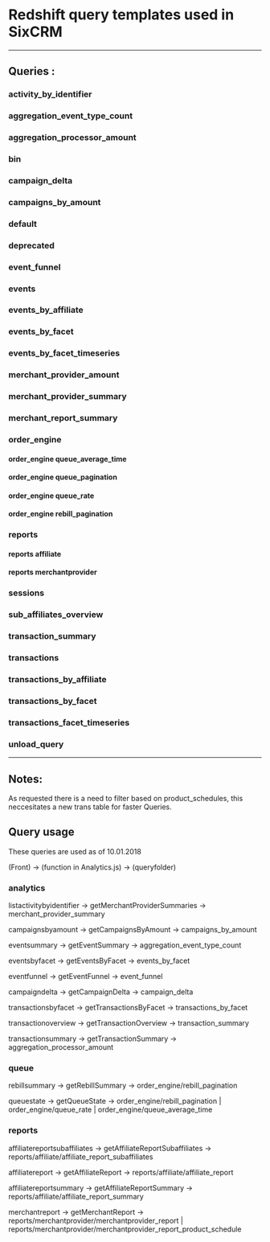 # Redshift query templates used in SixCRM

--------------------------------------------------------------------------------

## Queries :

### activity_by_identifier

### aggregation_event_type_count

### aggregation_processor_amount

### bin

### campaign_delta

### campaigns_by_amount

### default

### deprecated

### event_funnel

### events

### events_by_affiliate

### events_by_facet

### events_by_facet_timeseries

### merchant_provider_amount

### merchant_provider_summary

### merchant_report_summary

### order_engine

#### order_engine queue_average_time

#### order_engine queue_pagination

#### order_engine queue_rate

#### order_engine rebill_pagination

### reports

#### reports affiliate

#### reports merchantprovider

### sessions

### sub_affiliates_overview

### transaction_summary

### transactions

### transactions_by_affiliate

### transactions_by_facet

### transactions_facet_timeseries

### unload_query

--------------------------------------------------------------------------------

## Notes:

As requested there is a need to filter based on product_schedules, this neccesitates a new trans table for faster Queries.

## Query usage

These queries are used as of 10.01.2018

(Front) -> (function in Analytics.js) -> (queryfolder)

### analytics

listactivitybyidentifier -> getMerchantProviderSummaries -> merchant_provider_summary

campaignsbyamount -> getCampaignsByAmount -> campaigns_by_amount

eventsummary -> getEventSummary -> aggregation_event_type_count

eventsbyfacet -> getEventsByFacet -> events_by_facet

eventfunnel -> getEventFunnel -> event_funnel

campaigndelta -> getCampaignDelta -> campaign_delta

transactionsbyfacet -> getTransactionsByFacet -> transactions_by_facet

transactionoverview -> getTransactionOverview -> transaction_summary

transactionsummary -> getTransactionSummary -> aggregation_processor_amount

### queue

rebillsummary -> getRebillSummary -> order_engine/rebill_pagination

queuestate -> getQueueState -> order_engine/rebill_pagination | order_engine/queue_rate | order_engine/queue_average_time

### reports

affiliatereportsubaffiliates -> getAffiliateReportSubaffiliates -> reports/affiliate/affiliate_report_subaffiliates

affiliatereport -> getAffiliateReport -> reports/affiliate/affiliate_report

affiliatereportsummary -> getAffiliateReportSummary -> reports/affiliate/affiliate_report_summary

merchantreport -> getMerchantReport -> reports/merchantprovider/merchantprovider_report | reports/merchantprovider/merchantprovider_report_product_schedule
